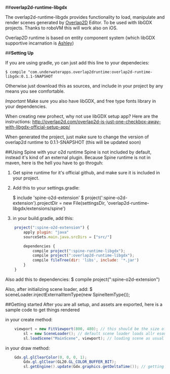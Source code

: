 ##**overlap2d-runtime-libgdx**

The overlap2d-runtime-libgdx provides functionality to load, manipulate and render scenes generated by [Overlap2D](http://overlap2d.com/) Editor.
To be used with libGDX projects. Thanks to roboVM this will work also on iOS.

Overlap2D runtime is based on entity component system (which libGDX supportive incarnation is [Ashley](https://github.com/libgdx/ashley))

##**Setting Up**

If you are using gradle, yo can just add this line to your dependecies:

    $ compile "com.underwaterapps.overlap2druntime:overlap2d-runtime-libgdx:0.1.1-SNAPSHOT

Otherwise just download this as sources, and include in your project by any means you see comfortable.

*Important* Make sure you also have libGDX, and free type fonts library in your dependencies.

When creating new prohect, why not use libGDX setup app? Here are the instructions:
http://overlap2d.com/overlap2d-is-just-one-checkbox-away-with-libgdx-official-setup-app/

When generated the project, just make sure to change the version of overlap2d runtime to 0.1.1-SNAPSHOT (this will be updated soon)

##Using Spine with your o2d runtime
Spine is not included by default, instead it's kind of an external plugin. Because Spine runtime is not in maven, here is the hell you have to go throguh:
1) Get spine runtime for it's official github, and make sure it is included in your project.
2) Add this to your settings.gradle:

    $ include 'spine-o2d-extension'
    $ project(':spine-o2d-extension').projectDir = new File(settingsDir, 'overlap2d-runtime-libgdx/extensions/spine')
3) in your build.gradle, add this:
```js
    project(":spine-o2d-extension") {
        apply plugin: "java"
        sourceSets.main.java.srcDirs = ["src/"]

        dependencies {
            compile project(":spine-runtime-libgdx");
            compile project(":overlap2d-runtime-libgdx");
            compile fileTree(dir: 'libs', include: '*.jar')
        }
    }
```
Also add this to dependencies:
    $ compile project(":spine-o2d-extension")

Also, after initializing scene loader, add:
    $ sceneLoader.injectExternalItemType(new SpineItemType());


##Getting started
After you are all setup, and assets are exported, here is a sample code to get things rendered

in your create method:

```java
    viewport = new FitViewport(800, 480); // this should be the size of camera in WORLD units. make sure you check that in editor first.
		sl = new SceneLoader(); // default scene loader loads allr esources from default RM as usual.
		sl.loadScene("MainScene", viewport); // loading scene as usual
```

in your draw method:

```java
    Gdx.gl.glClearColor(0, 0, 0, 1);
		Gdx.gl.glClear(GL20.GL_COLOR_BUFFER_BIT);
		sl.getEngine().update(Gdx.graphics.getDeltaTime()); // getting the ashley engine and updating it (it will render things with it's own render system)
```
